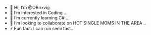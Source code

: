 - 👋 Hi, I’m @OBrixvig
- 👀 I’m interested in Coding ...
- 🌱 I’m currently learning C# ...
- 💞️ I’m looking to collaborate on HOT SINGLE MOMS IN THE AREA ..
- ⚡ Fun fact: I can run semi fast...

<!---
OBrixvig/OBrixvig is a ✨ special ✨ repository because its `README.md` (this file) appears on your GitHub profile.
You can click the Preview link to take a look at your changes.
--->
